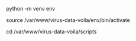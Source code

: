 python -m venv env

source /var/www/virus-data-voila/env/bin/activate

cd /var/www/virus-data-voila/scripts
